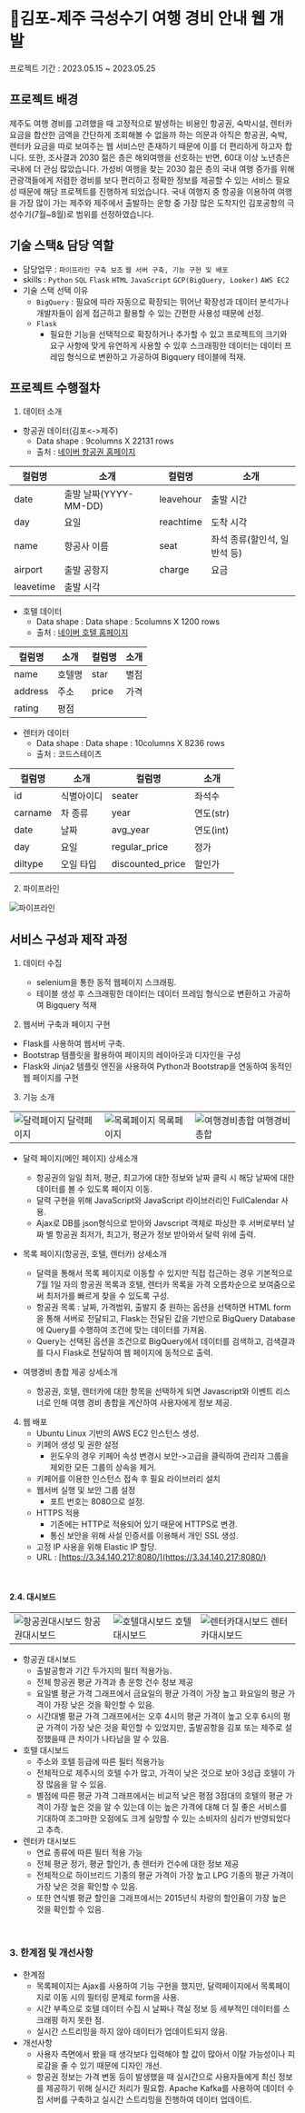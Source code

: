 # 🍊김포-제주 극성수기 여행 경비 안내 웹 개발
프로젝트 기간 : 2023.05.15 ~ 2023.05.25

## 프로젝트 배경
제주도 여행 경비를 고려했을 때 고정적으로 발생하는 비용인 항공권, 숙박시설, 렌터카 요금을 합산한 금액을 간단하게 조회해볼 수 없을까 하는 의문과 아직은 항공권, 숙박, 렌터카 요금을 따로 보여주는 웹 서비스만 존재하기 때문에 이를 더 편리하게 하고자 합니다. 또한, 조사결과 2030 젊은 층은 해외여행을 선호하는 반면, 60대 이상 노년층은 국내에 더 관심 많았습니다. 가성비 여행을 찾는 2030 젊은 층의 국내 여행 증가를 위해 관광객들에게 저렴한 경비를 보다 편리하고 정확한 정보를 제공할 수 있는 서비스 필요성 때문에 해당 프로젝트를 진행하게 되었습니다. 국내 여행지 중 항공을 이용하여 여행을 가장 많이 가는 제주와 제주에서 출발하는 운항 중 가장 많은 도착지인 김포공항의 극성수기(7월~8월)로 범위를 선정하였습니다.

## 기술 스택& 담당 역할
- 담당업무 : ```파이프라인 구축 보조``` ```웹 서버 구축, 기능 구현 및 배포```
- skills : ```Python``` ```SQL``` ```Flask``` ```HTML``` ```JavaScript``` ```GCP(BigQuery, Looker)``` ```AWS EC2```
- 기술 스택 선택 이유
  - ```BigQuery``` : 필요에 따라 자동으로 확장되는 뛰어난 확장성과 데이터 분석가나 개발자들이 쉽게 접근하고 활용할 수 있는 간편한 사용성 때문에 선정.
  -  ```Flask```
      -  필요한 기능을 선택적으로 확장하거나 추가할 수 있고 프로젝트의 크기와 요구 사항에 맞게 유연하게 사용할 수 있후 스크래핑한 데이터는 데이터 프레임 형식으로 변환하고 가공하여 Bigquery 테이블에 적재.


## 프로젝트 수행절차  
1. 데이터 소개   
  * 항공권 데이터(김포<->제주)
    * Data shape : 9columns X 22131 rows
    * 출처 : [네이버 항공권 홈페이지](https://m-flight.naver.com/)
     
| 컬럼명 | 소개 | 컬럼명 | 소개 |
| --- | --- | --- | --- |
| date | 출발 날짜(YYYY-MM-DD) | leavehour | 출발 시간 |
| day | 요일 | reachtime | 도착 시각 |
| name | 항공사 이름 | seat | 좌석 종류(할인석, 일반석 등) |
| airport | 출발 공항지 | charge | 요금 |
| leavetime | 출발 시각 |  |  |

  * 호텔 데이터
    * Data shape : Data shape : 5columns X 1200 rows
    * 출처 : [네이버 호텔 홈페이지](https://hotels.naver.com/)
     
| 컬럼명 | 소개 | 컬럼명 | 소개 |
| --- | --- | --- | --- |
| name | 호텔명 | star | 별점 |
| address | 주소 | price | 가격 |
| rating | 평점 |  |  |

  * 렌터카 데이터
    * Data shape : Data shape : 10columns X 8236 rows
    * 출처 : 코드스테이츠
     
| 컬럼명 | 소개 | 컬럼명 | 소개 |
| --- | --- | --- | --- |
| id | 식별아이디 | seater | 좌석수 |
| carname | 차 종류 | year | 연도(str) |
| date | 날짜 | avg_year | 연도(int) |
| day | 요일 | regular_price | 정가 |
| diltype | 오일 타입 | discounted_price | 할인가 |

2. 파이프라인
<img src="picture/파이프라인.png" alt="파이프라인">



## 서비스 구성과 제작 과정
1. 데이터 수집
    - selenium을 통한 동적 웹페이지 스크래핑.
    - 테이블 생성 후 스크래핑한 데이터는 데이터 프레임 형식으로 변환하고 가공하여 Bigquery 적재

2. 웹서버 구축과 페이지 구현
  * Flask를 사용하여 웹서버 구축.
  * Bootstrap 템플릿을 활용하여 페이지의 레이아웃과 디자인을 구성
  * Flask와 Jinja2 템플릿 엔진을 사용하여 Python과 Bootstrap을 연동하여 동적인 웹 페이지를 구현

3. 기능 소개
<table>
  <td>
    <img src="picture/달력페이지.png" alt="달력페이지">
    달력페이지
  </td>
  <td>
    <img src="picture/목록페이지.png" alt="목록페이지">
    목록페이지
  </td>
  <td>
    <img src="picture/여행경비총합.png" alt="여행경비총합">
    여행경비총합
  </td>
</table>

  - 달력 페이지(메인 페이지) 상세소개
      - 항공권의 일일 최저, 평균, 최고가에 대한 정보와 날짜 클릭 시 해당 날짜에 대한 데이터를 볼 수 있도록 페이지 이동.
      - 달력 구현을 위해 JavaScript와 JavaScript 라이브러리인 FullCalendar 사용.
      - Ajax로 DB를 json형식으로 받아와 Javscript 객체로 파싱한 후 서버로부터 날짜 별 항공권 최저가, 최고가, 평균가 정보 받아와서 달력 위에 출력.

  - 목록 페이지(항공권, 호텔, 렌터카) 상세소개
      - 달력을 통해서 목록 페이지로 이동할 수 있지만 직접 접근하는 경우 기본적으로 7월 1일 자의 항공권 목록과 호텔, 렌터카 목록을 가격 오름차순으로 보여줌으로써 최저가를 빠르게 찾을 수 있도록 구성.
      - 항공권 목록 : 날짜, 가격범위, 출발지 중 원하는 옵션을 선택하면 HTML form을 통해 서버로 전달되고, Flask는 전달된 값을 기반으로 BigQuery Database에 Query를 수행하여 조건에 맞는 데이터를 가져옴.
      - Query는 선택된 옵션을 조건으로 BigQuery에서 데이터를 검색하고, 검색결과를 다시 Flask로 전달하여 웹 페이지에 동적으로 출력.

  - 여행경비 총합 제공 상세소개
      - 항공권, 호텔, 렌터카에 대한 항목을 선택하게 되면 Javascript와 이벤트 리스너로 인해 여행 경비 총합을 계산하여 사용자에게 정보 제공.




4. 웹 배포
    - Ubuntu Linux 기반의 AWS EC2 인스턴스 생성.
    - 키페어 생성 및 권한 설정
        - 윈도우의 경우 키페어 속성 변경시 보안->고급을 클릭하여 관리자 그룹을 제외한 모든 그룹의 상속을 제거.
    - 키페어를 이용한 인스턴스 접속 후 필요 라이브러리 설치
    - 웹서버 실행 및 보안 그룹 설정
        - 포트 번호는 8080으로 설정.
    - HTTPS 적용
        - 기존에는 HTTP로 적용되어 있기 때문에 HTTPS로 변경.
        - 통신 보안을 위해 사설 인증서를 이용해서 개인 SSL 생성.
    - 고정 IP 사용을 위해 Elastic IP 할당.
    - URL : [https://3.34.140.217:8080/](https://3.34.140.217:8080/)
   
<br>

#### 2.4. 대시보드
<table>
  <td>
    <img src="picture/항공권대시보드.png" alt="항공권대시보드">
    항공권대시보드
  </td>
  <td>
    <img src="picture/호텔대시보드.png" alt="호텔대시보드">
    호텔대시보드
  </td>
  <td>
    <img src="picture/렌터카대시보드.png" alt="렌터카대시보드">
    렌터카대시보드
  </td>
</table>

* 항공권 대시보드
    * 출발공항과 기간 두가지의 필터 적용가능.
    * 전체 항공권 평균 가격과 총 운항 건수 정보 제공
    * 요일별 평균 가격 그래프에서 금요일의 평균 가격이 가장 높고 화요일의 평균 가격이 가장 낮은 것을 확인할 수 있음.
    * 시간대별 평균 가격 그래프에서는 오후 4시의 평균 가격이 높고 오후 6시의 평균 가격이 가장 낮은 것을 확인할 수 있었지만, 출발공항을 김포 또는 제주로 설정했을때 큰 차이가 나타남을 알 수 있음.   
* 호텔 대시보드
    * 주소와 호텔 등급에 따른 필터 적용가능
    * 전체적으로 제주시의 호텔 수가 많고, 가격이 낮은 것으로 보아 3성급 호텔이 가장 많음을 알 수 있음.
    * 별점에 따른 평균 가격 그래프에서는 비교적 낮은 평점 3점대의 호텔의 평균 가격이 가장 높은 것을 알 수 있는데 이는 높은 가격에 대해 더 질 좋은 서비스를 기대하여 조그마한 오점에도 크게 실망할 수 있는 소비자의 심리가 반영되었다고 추측.   
* 렌터카 대시보드
    * 연료 종류에 따른 필터 적용 가능
    * 전체 평균 정가, 평균 할인가, 총 렌터카 건수에 대한 정보 제공
    * 전체적으로 하이브리드 기종의 평균 가격이 가장 높고 LPG 기종의 평균 가격이 가장 낮은 것을 확인할 수 있음.
    * 또한 연식별 평균 할인을 그래프에서는 2015년식 차량의 할인율이 가장 높은 것을 확인할 수 있음.    

<br>

### 3. 한계점 및 개선사항
- 한계점
    - 목록페이지는 Ajax를 사용하여 기능 구현을 했지만, 달력페이지에서 목록페이지로 이동 시의 필터링 문제로 form을 사용.
    - 시간 부족으로 호텔 데이터 수집 시 날짜나 객실 정보 등 세부적인 데이터를 스크래핑 하지 못한 점.
    - 실시간 스트리밍을 하지 않아 데이터가 업데이트되지 않음.
- 개선사항
    - 사용자 측면에서 봤을 때 생각보다 입력해야 할 값이 많아서 이탈 가능성이나 피로감을 줄 수 있기 때문에 디자인 개선.
    - 항공권 정보는 가격 변동 등이 발생했을 때 실시간으로 사용자들에게 최신 정보를 제공하기 위해 실시간 처리가 필요함. Apache Kafka를 사용하여 데이터 수집 서버를 구축하고 실시간 스트리밍을 진행하여 데이터 업데이트.
